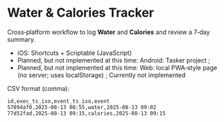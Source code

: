 # Water & Calories Tracker

Cross‑platform workflow to log **Water** and **Calories** and review a 7‑day summary.

- iOS: Shortcuts + Scriptable (JavaScript)
- Planned, but not implemented at this time: Android: Tasker project ; 
- Planned, but not implemented at this time: Web: local PWA‑style page (no server; uses localStorage) ; Currently not implemented

CSV format (comma):
```
id,exec_ts_iso,event_ts_iso,event
57894af0,2025-08-13 08:55,water,2025-08-13 09:02
77d52fad,2025-08-13 09:15,calories,2025-08-13 09:15
```
